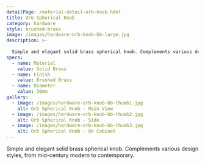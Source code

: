 ```yaml
---
detailPage: /material-detail-orb-knob.html
title: Orb Spherical Knob
category: hardware
style: brushed-brass
image: /images/hardware-orb-knob-bb-large.jpg
description: >-
  
  Simple and elegant solid brass spherical knob. Complements various design styles, from mid-century modern to contemporary.
specs:
  - name: Material
    value: Solid Brass
  - name: Finish
    value: Brushed Brass
  - name: Diameter
    value: 30mm
gallery:
  - image: /images/hardware-orb-knob-bb-thumb1.jpg
    alt: Orb Spherical Knob - Main View
  - image: /images/hardware-orb-knob-bb-thumb2.jpg
    alt: Orb Spherical Knob - Side
  - image: /images/hardware-orb-knob-bb-thumb3.jpg
    alt: Orb Spherical Knob - On Cabinet
---
```


Simple and elegant solid brass spherical knob. Complements various design styles, from mid-century modern to contemporary.
